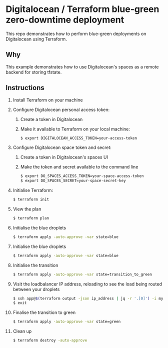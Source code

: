 # Digitalocean / Terraform blue-green zero-downtime deployment

This repo demonstrates how to perform blue-green deployments on Digitalocean using
Terraform.

## Why

This example demonstrates how to use Digitalocean's spaces as a remote backend
for storing tfstate.

## Instructions

1. Install Terraform on your machine
1. Configure Digitalocean personal access token:
    1. Create a token in Digitalocean
    1. Make it available to Terraform on your local machine:

        ```bash
        $ export DIGITALOCEAN_ACCESS_TOKEN=your-access-token
        ```
1. Configure Digitalocean space token and secret:
    1. Create a token in Digitalocean's spaces UI
    1. Make the token and secret available to the command line

        ```bash
        $ export DO_SPACES_ACCESS_TOKEN=your-space-access-token
        $ export DO_SPACES_SECRET=your-space-secret-key
        ```
1. Initialise Terraform:

    ```bash
    $ terraform init
    ```
1. View the plan

    ```bash
    $ terraform plan
    ```
1. Initialise the blue droplets

    ```bash
    $ terraform apply -auto-approve -var state=blue
    ```
1. Initialise the blue droplets

    ```bash
    $ terraform apply -auto-approve -var state=blue
    ```
1. Initialise the transition

    ```bash
    $ terraform apply -auto-approve -var state=transition_to_green
    ```
1. Visit the loadbalancer IP address, reloading to see the load being routed
   between your droplets

    ```bash
    $ ssh app@$(terraform output -json ip_address | jq -r '.[0]') -i my-key
    $ exit
    ```
1. Finalise the transition to green

    ```bash
    $ terraform apply -auto-approve -var state=green
    ```
1. Clean up

    ```bash
    $ terraform destroy -auto-approve
    ```
